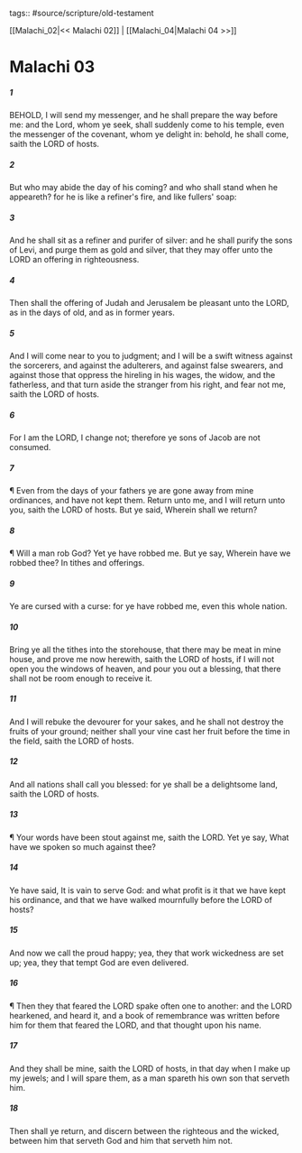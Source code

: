 tags:: #source/scripture/old-testament

[[Malachi_02|<< Malachi 02]] | [[Malachi_04|Malachi 04 >>]]

# Malachi 03

##### 1

BEHOLD, I will send my messenger, and he shall prepare the way before me: and the Lord, whom ye seek, shall suddenly come to his temple, even the messenger of the covenant, whom ye delight in: behold, he shall come, saith the LORD of hosts.

##### 2

But who may abide the day of his coming? and who shall stand when he appeareth? for he is like a refiner's fire, and like fullers' soap:

##### 3

And he shall sit as a refiner and purifer of silver: and he shall purify the sons of Levi, and purge them as gold and silver, that they may offer unto the LORD an offering in righteousness.

##### 4

Then shall the offering of Judah and Jerusalem be pleasant unto the LORD, as in the days of old, and as in former years.

##### 5

And I will come near to you to judgment; and I will be a swift witness against the sorcerers, and against the adulterers, and against false swearers, and against those that oppress the hireling in his wages, the widow, and the fatherless, and that turn aside the stranger from his right, and fear not me, saith the LORD of hosts.

##### 6

For I am the LORD, I change not; therefore ye sons of Jacob are not consumed.

##### 7

¶ Even from the days of your fathers ye are gone away from mine ordinances, and have not kept them. Return unto me, and I will return unto you, saith the LORD of hosts. But ye said, Wherein shall we return?

##### 8

¶ Will a man rob God? Yet ye have robbed me. But ye say, Wherein have we robbed thee? In tithes and offerings.

##### 9

Ye are cursed with a curse: for ye have robbed me, even this whole nation.

##### 10

Bring ye all the tithes into the storehouse, that there may be meat in mine house, and prove me now herewith, saith the LORD of hosts, if I will not open you the windows of heaven, and pour you out a blessing, that there shall not be room enough to receive it.

##### 11

And I will rebuke the devourer for your sakes, and he shall not destroy the fruits of your ground; neither shall your vine cast her fruit before the time in the field, saith the LORD of hosts.

##### 12

And all nations shall call you blessed: for ye shall be a delightsome land, saith the LORD of hosts.

##### 13

¶ Your words have been stout against me, saith the LORD. Yet ye say, What have we spoken so much against thee?

##### 14

Ye have said, It is vain to serve God: and what profit is it that we have kept his ordinance, and that we have walked mournfully before the LORD of hosts?

##### 15

And now we call the proud happy; yea, they that work wickedness are set up; yea, they that tempt God are even delivered.

##### 16

¶ Then they that feared the LORD spake often one to another: and the LORD hearkened, and heard it, and a book of remembrance was written before him for them that feared the LORD, and that thought upon his name.

##### 17

And they shall be mine, saith the LORD of hosts, in that day when I make up my jewels; and I will spare them, as a man spareth his own son that serveth him.

##### 18

Then shall ye return, and discern between the righteous and the wicked, between him that serveth God and him that serveth him not.
